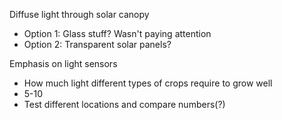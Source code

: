Diffuse light through solar canopy
- Option 1: Glass stuff? Wasn't paying attention
- Option 2: Transparent solar panels?

Emphasis on light sensors
- How much light different types of crops require to grow well
- 5-10
- Test different locations and compare numbers(?)